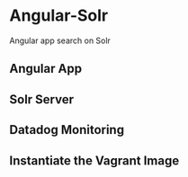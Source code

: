# Angular-Solr
Angular app search on Solr

## Angular App

## Solr Server

## Datadog Monitoring

## Instantiate the Vagrant Image
